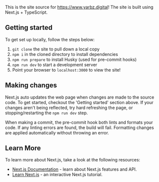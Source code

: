 This is the site source for https://www.yarbz.digital! The site is built using Next.js + TypeScript.

## Getting started

To get set up locally, follow the steps below:

1. `git clone` the site to pull down a local copy
2. `npm i` in the cloned directory to install dependencies
3. `npm run prepare` to install Husky (used for pre-commit hooks)
4. `npm run dev` to start a development server
5. Point your browser to `localhost:3000` to view the site!

## Making changes

Next.js auto updates the web page when changes are made to the source code. To get started, checkout the 'Getting started' section above. If your changes aren't being reflected, try hard refreshing the page, or stopping/restarting the `npm run dev` step.

When making a commit, the pre-commit hook both lints and formats your code. If any linting errors are found, the build will fail. Formatting changes are applied automatically without throwing an error.

## Learn More

To learn more about Next.js, take a look at the following resources:

- [Next.js Documentation](https://nextjs.org/docs) - learn about Next.js features and API.
- [Learn Next.js](https://nextjs.org/learn) - an interactive Next.js tutorial.
